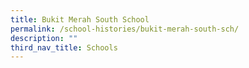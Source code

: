 ```yaml
---
title: Bukit Merah South School
permalink: /school-histories/bukit-merah-south-sch/
description: ""
third_nav_title: Schools
---
```


